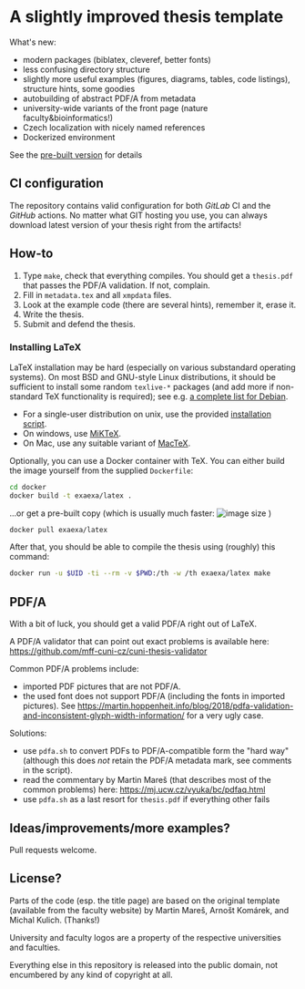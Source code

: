 
# A slightly improved thesis template

What's new:

- modern packages (biblatex, cleveref, better fonts)
- less confusing directory structure
- slightly more useful examples (figures, diagrams, tables, code listings), structure hints, some goodies
- autobuilding of abstract PDF/A from metadata
- university-wide variants of the front page (nature faculty&bioinformatics!)
- Czech localization with nicely named references
- Dockerized environment

See the [pre-built version](build/thesis.pdf) for details

## CI configuration

The repository contains valid configuration for both *GitLab* CI and the *GitHub* actions.
No matter what GIT hosting you use, you can always download latest version of your thesis right from the artifacts!

## How-to

1. Type `make`, check that everything compiles. You should get a `thesis.pdf` that passes the PDF/A validation. If not, complain.
2. Fill in `metadata.tex` and all `xmpdata` files.
3. Look at the example code (there are several hints), remember it, erase it.
4. Write the thesis.
5. Submit and defend the thesis.

### Installing LaTeX

LaTeX installation may be hard (especially on various substandard operating systems). On most BSD and GNU-style Linux distributions, it should be sufficient to install some random `texlive-*` packages (and add more if non-standard TeX functionality is required); see e.g. [a complete list for Debian](docker/Dockerfile).

- For a single-user distribution on unix, use the provided [installation script](https://www.tug.org/texlive/quickinstall.html).
- On windows, use [MiKTeX](https://www.tug.org/texlive/windows.html).
- On Mac, use any suitable variant of [MacTeX](https://www.tug.org/mactex/).

Optionally, you can use a Docker container with TeX. You can either build the image yourself from the supplied `Dockerfile`:
```sh
cd docker
docker build -t exaexa/latex .
```

...or get a pre-built copy (which is usually much faster:
![image size](https://img.shields.io/docker/image-size/exaexa/latex)
)
```sh
docker pull exaexa/latex
```

After that, you should be able to compile the thesis using (roughly) this command:
```sh
docker run -u $UID -ti --rm -v $PWD:/th -w /th exaexa/latex make
```

## PDF/A

With a bit of luck, you should get a valid PDF/A right out of LaTeX.

A PDF/A validator that can point out exact problems is available here: https://github.com/mff-cuni-cz/cuni-thesis-validator

Common PDF/A problems include:

- imported PDF pictures that are not PDF/A.
- the used font does not support PDF/A (including the fonts in imported pictures). See https://martin.hoppenheit.info/blog/2018/pdfa-validation-and-inconsistent-glyph-width-information/ for a very ugly case.

Solutions:

- use `pdfa.sh` to convert PDFs to PDF/A-compatible form the "hard way" (although this does _not_ retain the PDF/A metadata mark, see comments in the script).
- read the commentary by Martin Mareš (that describes most of the common problems) here: https://mj.ucw.cz/vyuka/bc/pdfaq.html
- use `pdfa.sh` as a last resort for `thesis.pdf` if everything other fails

## Ideas/improvements/more examples?

Pull requests welcome.

## License?

Parts of the code (esp. the title page) are based on the original template (available from the faculty website) by Martin Mareš, Arnošt Komárek, and Michal Kulich. (Thanks!)

University and faculty logos are a property of the respective universities and faculties.

Everything else in this repository is released into the public domain, not encumbered by any kind of copyright at all.
